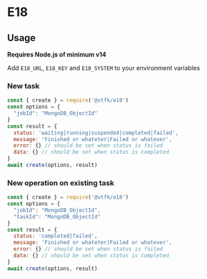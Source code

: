 # E18

## Usage

**Requires Node.js of minimum v14**

Add `E18_URL`, `E18_KEY` and `E18_SYSTEM` to your environment variables

### New task

```javascript
const { create } = require('@vtfk/e18')
const options = {
  "jobId": "MongoDB_ObjectId"
}
const result = {
  status: 'waiting|running|suspended|completed|failed',
  message: 'Finished or whateter|Failed or whatever',
  error: {} // should be set when status is failed
  data: {} // should be set when status is completed
}
await create(options, result)
```

### New operation on existing task

```javascript
const { create } = require('@vtfk/e18')
const options = {
  "jobId": "MongoDB_ObjectId",
  "taskId": "MongoDB_ObjectId"
}
const result = {
  status: 'completed|failed',
  message: 'Finished or whateter|Failed or whatever',
  error: {} // should be set when status is failed
  data: {} // should be set when status is completed
}
await create(options, result)
```
